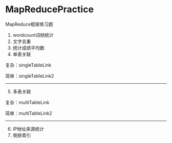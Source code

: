 # MapReducePractice
MapReduce框架练习题

1. wordcount词频统计
2. 文字去重
3. 统计成绩平均数
4. 单表关联

复杂：singleTableLink

简单：singleTableLink2

---

5. 多表关联

复杂：multiTableLink

简单：multiTableLink2

---

6. IP地址来源统计
7. 倒排索引
